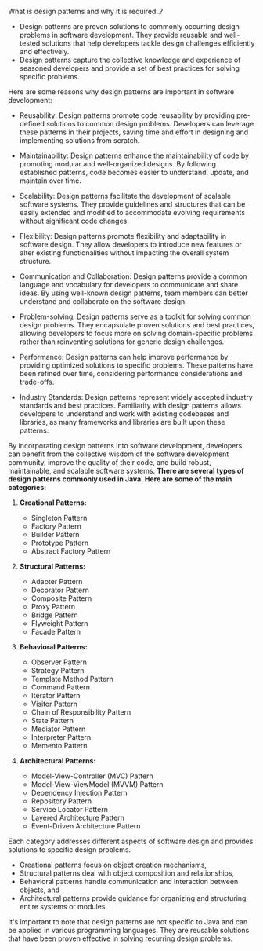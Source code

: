 What is design patterns and why it is required..?
- Design patterns are proven solutions to commonly occurring design problems in software development. They provide reusable and well-tested solutions that help developers tackle design challenges efficiently and effectively. 
- Design patterns capture the collective knowledge and experience of seasoned developers and provide a set of best practices for solving specific problems.

Here are some reasons why design patterns are important in software development:

- Reusability: Design patterns promote code reusability by providing pre-defined solutions to common design problems. Developers can leverage these patterns in their projects, saving time and effort in designing and implementing solutions from scratch.

- Maintainability: Design patterns enhance the maintainability of code by promoting modular and well-organized designs. By following established patterns, code becomes easier to understand, update, and maintain over time.

- Scalability: Design patterns facilitate the development of scalable software systems. They provide guidelines and structures that can be easily extended and modified to accommodate evolving requirements without significant code changes.

- Flexibility: Design patterns promote flexibility and adaptability in software design. They allow developers to introduce new features or alter existing functionalities without impacting the overall system structure.

- Communication and Collaboration: Design patterns provide a common language and vocabulary for developers to communicate and share ideas. By using well-known design patterns, team members can better understand and collaborate on the software design.

- Problem-solving: Design patterns serve as a toolkit for solving common design problems. They encapsulate proven solutions and best practices, allowing developers to focus more on solving domain-specific problems rather than reinventing solutions for generic design challenges.

- Performance: Design patterns can help improve performance by providing optimized solutions to specific problems. These patterns have been refined over time, considering performance considerations and trade-offs.

- Industry Standards: Design patterns represent widely accepted industry standards and best practices. Familiarity with design patterns allows developers to understand and work with existing codebases and libraries, as many frameworks and libraries are built upon these patterns.

By incorporating design patterns into software development, developers can benefit from the collective wisdom of the software development community, improve the quality of their code, and build robust, maintainable, and scalable software systems.
**There are several types of design patterns commonly used in Java. 
Here are some of the main categories:**

1. **Creational Patterns:**
    - Singleton Pattern
    - Factory Pattern
    - Builder Pattern
    - Prototype Pattern
    - Abstract Factory Pattern

2. **Structural Patterns:**
    - Adapter Pattern
    - Decorator Pattern
    - Composite Pattern
    - Proxy Pattern
    - Bridge Pattern
    - Flyweight Pattern
    - Facade Pattern

3. **Behavioral Patterns:**
    - Observer Pattern
    - Strategy Pattern
    - Template Method Pattern
    - Command Pattern
    - Iterator Pattern
    - Visitor Pattern
    - Chain of Responsibility Pattern
    - State Pattern
    - Mediator Pattern
    - Interpreter Pattern
    - Memento Pattern

4. **Architectural Patterns:**
    - Model-View-Controller (MVC) Pattern
    - Model-View-ViewModel (MVVM) Pattern
    - Dependency Injection Pattern
    - Repository Pattern
    - Service Locator Pattern
    - Layered Architecture Pattern
    - Event-Driven Architecture Pattern

Each category addresses different aspects of software design and provides solutions to specific design problems. 
- Creational patterns focus on object creation mechanisms, 
- Structural patterns deal with object composition and relationships, 
- Behavioral patterns handle communication and interaction between objects, and 
- Architectural patterns provide guidance for organizing and structuring entire 
  systems or modules.

It's important to note that design patterns are not specific to Java and 
can be applied in various programming languages. 
They are reusable solutions that have been proven effective in solving 
recurring design problems.